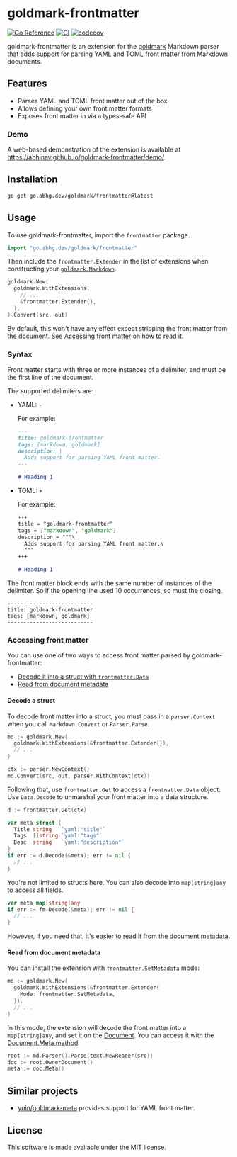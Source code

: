 # goldmark-frontmatter

[![Go Reference](https://pkg.go.dev/badge/go.abhg.dev/goldmark/frontmatter.svg)](https://pkg.go.dev/go.abhg.dev/goldmark/frontmatter)
[![CI](https://github.com/abhinav/goldmark-frontmatter/actions/workflows/ci.yml/badge.svg)](https://github.com/abhinav/goldmark-frontmatter/actions/workflows/ci.yml)
[![codecov](https://codecov.io/gh/abhinav/goldmark-frontmatter/branch/main/graph/badge.svg?token=Q47RX5AA3O)](https://codecov.io/gh/abhinav/goldmark-frontmatter)

goldmark-frontmatter is an extension for the [goldmark] Markdown parser
that adds support for parsing YAML and TOML front matter from Markdown documents.

  [goldmark]: http://github.com/yuin/goldmark

## Features

- Parses YAML and TOML front matter out of the box
- Allows defining your own front matter formats
- Exposes front matter in via a types-safe API

### Demo

A web-based demonstration of the extension is available at
<https://abhinav.github.io/goldmark-frontmatter/demo/>.

## Installation

```bash
go get go.abhg.dev/goldmark/frontmatter@latest
```

## Usage

To use goldmark-frontmatter, import the `frontmatter` package.

```go
import "go.abhg.dev/goldmark/frontmatter"
```

Then include the `frontmatter.Extender` in the list of extensions
when constructing your [`goldmark.Markdown`].

  [`goldmark.Markdown`]: https://pkg.go.dev/github.com/yuin/goldmark#Markdown

```go
goldmark.New(
  goldmark.WithExtensions(
    // ...
    &frontmatter.Extender{},
  ),
).Convert(src, out)
```

By default, this won't have any effect except stripping the front matter
from the document.
See [Accessing front matter](#accessing-front-matter) on how to read it.

### Syntax

Front matter starts with three or more instances of a delimiter,
and must be the first line of the document.

The supported delimiters are:

- YAML: `-`

    For example:

    ```markdown
    ---
    title: goldmark-frontmatter
    tags: [markdown, goldmark]
    description: |
      Adds support for parsing YAML front matter.
    ---

    # Heading 1
    ```

- TOML: `+`

    For example:

    ```markdown
    +++
    title = "goldmark-frontmatter"
    tags = ["markdown", "goldmark"]
    description = """\
      Adds support for parsing YAML front matter.\
      """
    +++

    # Heading 1
    ```

The front matter block ends with the same number of instances of the delimiter.
So if the opening line used 10 occurrences, so must the closing.

    ---------------------------
    title: goldmark-frontmatter
    tags: [markdown, goldmark]
    ---------------------------

### Accessing front matter

You can use one of two ways to access front matter
parsed by goldmark-frontmatter:

* [Decode it into a struct with `frontmatter.Data`](#decode-a-struct)
* [Read from document metadata](#read-from-document-metadata)

#### Decode a struct

To decode front matter into a struct,
you must pass in a `parser.Context`
when you call `Markdown.Convert` or `Parser.Parse`.

```go
md := goldmark.New(
  goldmark.WithExtensions(&frontmatter.Extender{}),
  // ...
)

ctx := parser.NewContext()
md.Convert(src, out, parser.WithContext(ctx))
```

Following that, use `frontmatter.Get` to access a `frontmatter.Data` object.
Use `Data.Decode` to unmarshal your front matter into a data structure.

```go
d := frontmatter.Get(ctx)

var meta struct {
  Title string   `yaml:"title"`
  Tags  []string `yaml:"tags"`
  Desc  string   `yaml:"description"`
}
if err := d.Decode(&meta); err != nil {
  // ...
}
```

You're not limited to structs here.
You can also decode into `map[string]any` to access all fields.


```go
var meta map[string]any
if err := fm.Decode(&meta); err != nil {
  // ...
}
```

However, if you need that, it's easier to
[read it from the document metadata](#read-from-document-metadata).


#### Read from document metadata

You can install the extension with `frontmatter.SetMetadata` mode:

```go
md := goldmark.New(
  goldmark.WithExtensions(&frontmatter.Extender{
    Mode: frontmatter.SetMetadata,
  }),
  // ...
)
```

In this mode, the extension will decode the front matter
into a `map[string]any`,
and set it on the [Document](https://pkg.go.dev/github.com/yuin/goldmark/ast#Document).
You can access it with the [Document.Meta method](https://pkg.go.dev/github.com/yuin/goldmark/ast#Document.Meta).

```go
root := md.Parser().Parse(text.NewReader(src))
doc := root.OwnerDocument()
meta := doc.Meta()
```

## Similar projects

- [yuin/goldmark-meta](https://github.com/yuin/goldmark-meta)
  provides support for YAML front matter.

## License

This software is made available under the MIT license.
